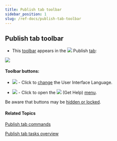 ```yaml
---
title: Publish tab toolbar
sidebar_position: 1
slug: /ref-docs/publish-tab-toolbar
---
```


## Publish tab toolbar

-   This [toolbar](Toolbars_overview.md) appears in the ![](/ref-docs-assets/images/User_Interface/Tabs/PublishTab.png) Publish [tab](../Tabs/Tabs_overview.md):
    

![](/ref-docs-assets/images/User_Interface/Toolbar/PublishToolbarBloom4.1.png)

#### Toolbar buttons:

-   ![](/ref-docs-assets/images/User_Interface/Toolbar/LocalizeButtonPublish.png) - Click to [change](../../Tasks/Basic_tasks/Change_User_Interface_language.md) the User Interface Language.
    
-   ![](/ref-docs-assets/images/User_Interface/Toolbar/HelpButtonPublish.png) - Click to open the ![](/ref-docs-assets/images/User_Interface/Toolbar/HelpButtonBW.png) (Get Help) [menu](../Help_menu/Help_menu.md).
    

Be aware that buttons may be [hidden or locked](../../Tasks/Basic_tasks/Choose_settings_protections.md).

#### Related Topics

[Publish tab commands](../Tabs/Publish_tab_commands.md)

[Publish tab tasks overview](../../Tasks/Publish_tasks/Publish_tasks_overview.md)